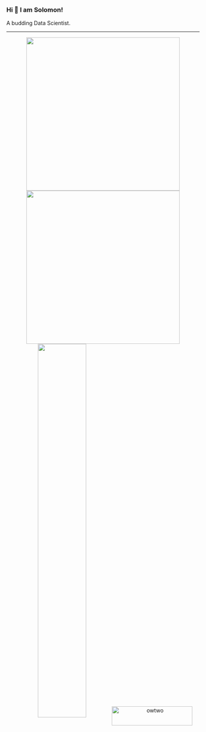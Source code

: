 ### Hi 👋 I am Solomon!

A budding Data Scientist. 

---
<p align = "center">
  <img src = "https://github-readme-stats.vercel.app/api?username=owtwo&show_icons=true&theme=bear" width = 400>
  <img src = "https://github-readme-streak-stats.herokuapp.com?user=owtwo&theme=dark&hide_border=true" width = 400>
  <img height="50%" width="auto" src ="https://github-readme-stats.vercel.app/api/top-langs/?username=aveek-saha&layout=compact&hide_border=true&theme=darcula&bg_color=00000000&langs_count=6&hide=jupyter%20notebook,tex,css,php">
  <a href="https://www.buymeacoffee.com/owtwo"> <img align="center" src="https://cdn.buymeacoffee.com/buttons/v2/default-orange.png" height="50" width="210" alt="owtwo" /></a>
</p>
